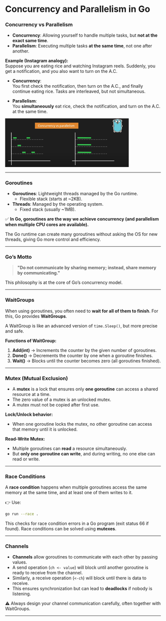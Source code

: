 # Concurrency and Parallelism in Go

### Concurrency vs Parallelism

- **Concurrency**: Allowing yourself to handle multiple tasks, but **not at the exact same time**.  
- **Parallelism**: Executing multiple tasks **at the same time**, not one after another.  

**Example (Instagram analogy):**  
Suppose you are eating rice and watching Instagram reels. Suddenly, you get a notification, and you also want to turn on the A.C.

- **Concurrency**:  
  You first check the notification, then turn on the A.C., and finally continue eating rice. Tasks are interleaved, but not simultaneous.  

- **Parallelism**:  
  You **simultaneously** eat rice, check the notification, and turn on the A.C. at the same time.  

<img src="./concurrencyvsparallel.png" alt="Concurrency vs Parallelism" width="400" />

---

### Goroutines

- **Goroutines**: Lightweight threads managed by the Go runtime.  
  - Flexible stack (starts at ~2KB).  
- **Threads**: Managed by the operating system.  
  - Fixed stack (usually ~1MB).  

✅ **In Go, goroutines are the way we achieve concurrency (and parallelism when multiple CPU cores are available).**  

The Go runtime can create many goroutines without asking the OS for new threads, giving Go more control and efficiency.

---

### Go’s Motto

> **"Do not communicate by sharing memory; instead, share memory by communicating."**

This philosophy is at the core of Go’s concurrency model.

---

### WaitGroups

When using goroutines, you often need to **wait for all of them to finish**. For this, Go provides **WaitGroups**.

A WaitGroup is like an advanced version of `time.Sleep()`, but more precise and safe.  

**Functions of WaitGroup:**
1. **Add(int)** → Increments the counter by the given number of goroutines.  
2. **Done()** → Decrements the counter by one when a goroutine finishes.  
3. **Wait()** → Blocks until the counter becomes zero (all goroutines finished).  

---

### Mutex (Mutual Exclusion)

- A **mutex** is a lock that ensures only **one goroutine** can access a shared resource at a time.  
- The zero value of a mutex is an unlocked mutex.  
- A mutex must not be copied after first use.  

**Lock/Unlock behavior:**  
- When one goroutine locks the mutex, no other goroutine can access that memory until it is unlocked.  

**Read-Write Mutex:**  
- Multiple goroutines can **read** a resource simultaneously.  
- But **only one goroutine can write**, and during writing, no one else can read or write.

---

### Race Conditions

A **race condition** happens when multiple goroutines access the same memory at the same time, and at least one of them writes to it.

👉 Use:  
```bash
go run --race .
````

This checks for race condition errors in a Go program (exit status 66 if found).
Race conditions can be solved using **mutexes**.

---

### Channels

* **Channels** allow goroutines to communicate with each other by passing values.
* A send operation (`ch <- value`) will block until another goroutine is ready to receive from the channel.
* Similarly, a receive operation (`<-ch`) will block until there is data to receive.
* This ensures synchronization but can lead to **deadlocks** if nobody is listening.

⚠️ Always design your channel communication carefully, often together with WaitGroups.

---

